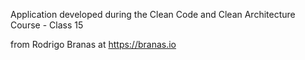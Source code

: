 Application developed during the Clean Code and Clean Architecture Course - Class 15

from Rodrigo Branas at https://branas.io
